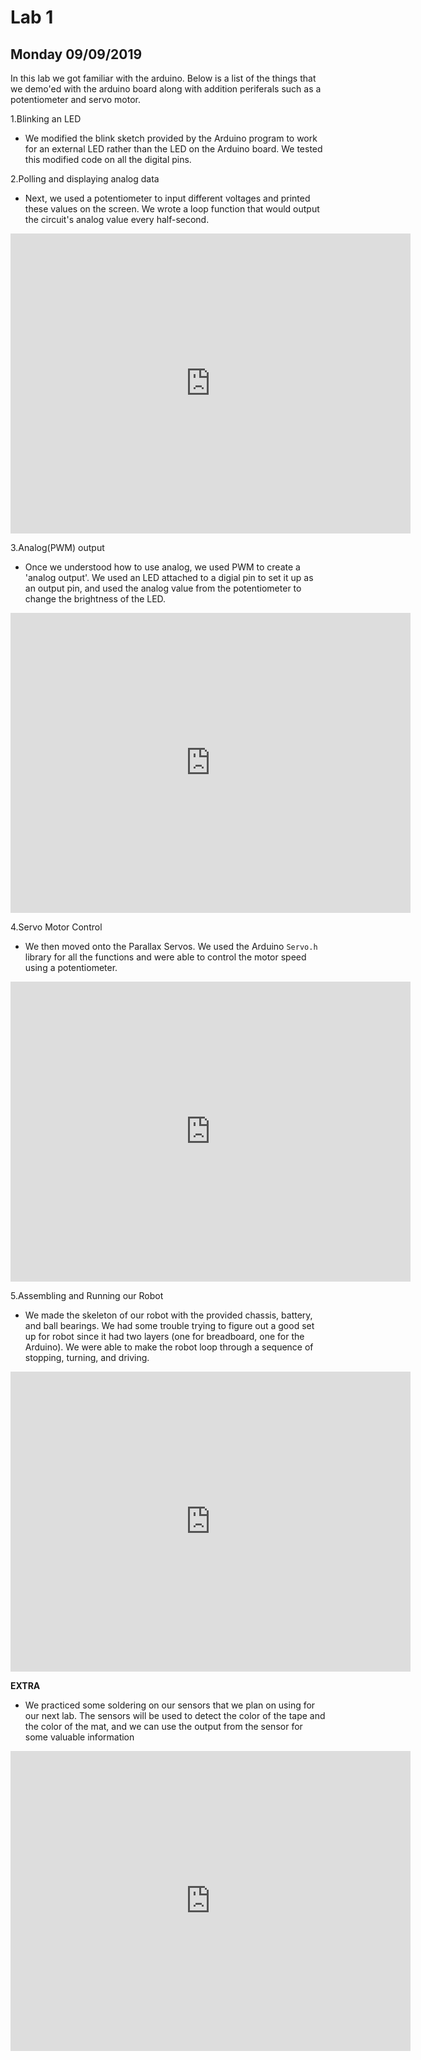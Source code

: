 # Lab 1
## Monday 09/09/2019

In this lab we got familiar with the arduino. Below is a list of the things that we demo'ed with the arduino board along with addition periferals such as a potentiometer and servo motor.

1.Blinking an LED
  - We modified the blink sketch provided by the Arduino program to work for an external LED rather than the LED on the Arduino board. We tested this modified code on all the digital pins.

2.Polling and displaying analog data
  - Next, we used a potentiometer to input different voltages and printed these values on the screen. We wrote a loop function that would output the circuit's analog value every half-second.
  <iframe width="640" height="480" src="https://youtu.be/ZsglpwnNFWA" frameborder="0" allowfullscreen></iframe>

3.Analog(PWM) output
  - Once we understood how to use analog, we used PWM to create a 'analog output'. We used an LED attached to a digial pin to set it up as an output pin, and used the analog value from the potentiometer to change the brightness of the LED.
  <iframe width="640" height="480" src="https://www.youtube.com/watch?v=7_lrMVkOdfE" frameborder="0" allowfullscreen></iframe>
  
4.Servo Motor Control
  - We then moved onto the Parallax Servos. We used the Arduino `Servo.h` library for all the functions and were able to control the motor speed using a potentiometer.
  <iframe width="640" height="480" src="https://www.youtube.com/watch?v=YehDK1NYFsw" frameborder="0" allowfullscreen></iframe>

5.Assembling and Running our Robot
  - We made the skeleton of our robot with the provided chassis, battery, and ball bearings. We had some trouble trying to figure out a good set up for robot since it had two layers (one for breadboard, one for the Arduino). We were able to make the robot loop through a sequence of stopping, turning, and driving. 
  <iframe width="640" height="480" src="https://www.youtube.com/watch?v=uxIBmEzqmEU" frameborder="0" allowfullscreen></iframe>
  
**EXTRA**
  - We practiced some soldering on our sensors that we plan on using for our next lab. The sensors will be used to detect the color of the tape and the color of the mat, and we can use the output from the sensor for some valuable information
  <iframe width="640" height="480" src="https://www.youtube.com/watch?v=ybc-_0FbX9I" frameborder="0" allowfullscreen></iframe>

